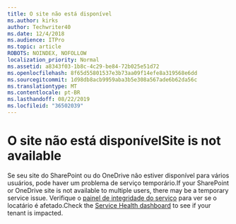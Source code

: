 ```yaml
---
title: O site não está disponível
ms.author: kirks
author: Techwriter40
ms.date: 12/4/2018
ms.audience: ITPro
ms.topic: article
ROBOTS: NOINDEX, NOFOLLOW
localization_priority: Normal
ms.assetid: a8343f03-1b8c-4c29-be84-72b025e51d72
ms.openlocfilehash: 8f65d55801537e3b73aa09f14efe8a319568e6dd
ms.sourcegitcommit: 1d98db8acb9959aba3b5e308a567ade6b62da56c
ms.translationtype: MT
ms.contentlocale: pt-BR
ms.lasthandoff: 08/22/2019
ms.locfileid: "36502039"
---
```

# <a name="site-is-not-available"></a><span data-ttu-id="ad5a5-102">O site não está disponível</span><span class="sxs-lookup"><span data-stu-id="ad5a5-102">Site is not available</span></span>

<span data-ttu-id="ad5a5-103">Se seu site do SharePoint ou do OneDrive não estiver disponível para vários usuários, pode haver um problema de serviço temporário.</span><span class="sxs-lookup"><span data-stu-id="ad5a5-103">If your SharePoint or OneDrive site is not available to multiple users, there may be a temporary service issue.</span></span> <span data-ttu-id="ad5a5-104">Verifique o [painel de integridade do serviço](https://admin.microsoft.com/AdminPortal/Home#/servicehealth) para ver se o locatário é afetado.</span><span class="sxs-lookup"><span data-stu-id="ad5a5-104">Check the [Service Health dashboard](https://admin.microsoft.com/AdminPortal/Home#/servicehealth) to see if your tenant is impacted.</span></span> 
  

